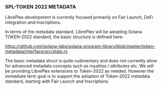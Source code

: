 ### SPL-TOKEN 2022 METADATA ###

LibrePlex development is currently focused primarily on Fair Launch, DeFi integration and Inscriptions.

In terms of the metadata standard, LibrePlex will be adopting Solana TOKEN-2022 standard, the basic
structure is defined here:

https://github.com/solana-labs/solana-program-library/blob/master/token-metadata/interface/src/state.rs

The basic metadata struct is quite rudimentary and does not currently allow for advanced metadata concepts
such as royalties / attributes etc. We will be providing LibrePlex extensions to Token-2022 as 
needed. However the immediate term goal is to support the adoption of Token-2022 metadata standard, starting
with Fair Launch and Inscriptions.
 
